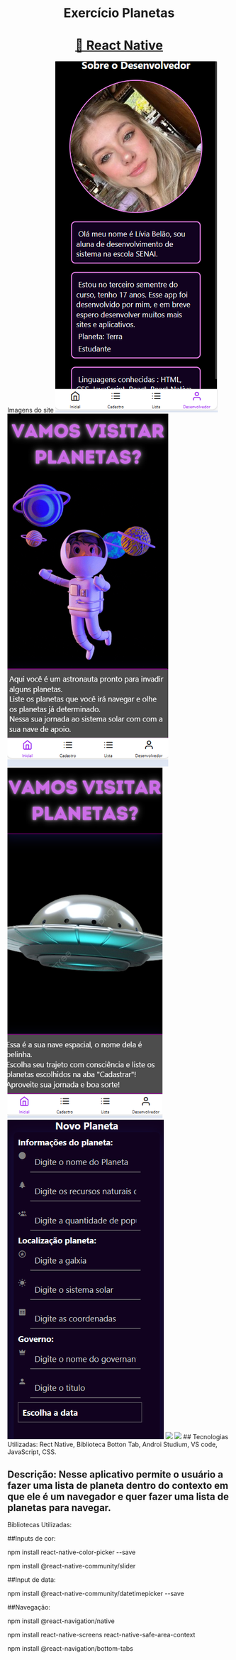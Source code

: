 <h1 align="center"> Exercício Planetas</h1>
<h1 align="center">
    <a href="https://reactnative.dev/">🔗 React Native</a>
   
</h1
    <h1 aling="center"> Imagens do site</h1>
   
<img src='./assets/pagSobreMIm.png'/>
<img src='./assets/pagHomePlanetas.png'/>
<img src='./assets/pagHomePlanetas2.png'/>
<img src='./assets/inputsPlanetas.png'/>
<img src='./assets/pagCategoryPlanetas.png'/>
<img src='./assets/pagDetalhamentoPlanetas.png'/>
## Tecnologias Utilizadas: Rect Native, Biblioteca Botton Tab, Androi Studium, VS code, JavaScript, CSS.


## Descrição: Nesse aplicativo permite o usuário a fazer uma lista de planeta dentro do contexto em que ele é um navegador e quer fazer uma lista de planetas para navegar.



Bibliotecas Utilizadas:


##Inputs de cor:

npm install react-native-color-picker --save


npm install @react-native-community/slider

##Input de data:


npm install @react-native-community/datetimepicker --save

##Navegação:

npm install @react-navigation/native

npm install react-native-screens react-native-safe-area-context

npm install @react-navigation/bottom-tabs
